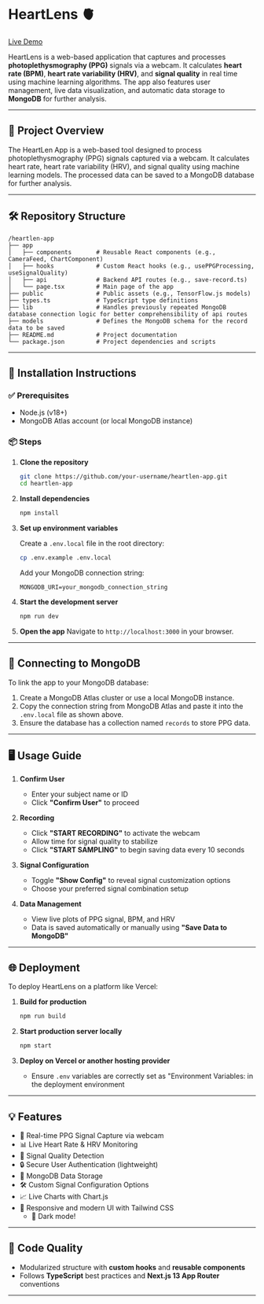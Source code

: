 # HeartLens 🫀  
[Live Demo](https://biof3003-assignment-wheat.vercel.app/)

HeartLens is a web-based application that captures and processes **photoplethysmography (PPG)** signals via a webcam. It calculates **heart rate (BPM)**, **heart rate variability (HRV)**, and **signal quality** in real time using machine learning algorithms. The app also features user management, live data visualization, and automatic data storage to **MongoDB** for further analysis.

---

## 🧠 Project Overview

The HeartLen App is a web-based tool designed to process photoplethysmography (PPG) signals captured via a webcam. It calculates heart rate, heart rate variability (HRV), and signal quality using machine learning models. The processed data can be saved to a MongoDB database for further analysis.

---

## 🛠️ Repository Structure

~~~plain
/heartlen-app
├── app
│   ├── components       # Reusable React components (e.g., CameraFeed, ChartComponent)
│   ├── hooks            # Custom React hooks (e.g., usePPGProcessing, useSignalQuality)
│   ├── api              # Backend API routes (e.g., save-record.ts)
│   └── page.tsx         # Main page of the app
├── public               # Public assets (e.g., TensorFlow.js models)
├── types.ts             # TypeScript type definitions
├── lib                  # Handles previously repeated MongoDB database connection logic for better comprehensibility of api routes
├── models               # Defines the MongoDB schema for the record data to be saved
├── README.md            # Project documentation
└── package.json         # Project dependencies and scripts

~~~

---

## 🚀 Installation Instructions

### ✅ Prerequisites
- Node.js (v18+)
- MongoDB Atlas account (or local MongoDB instance)

### 📦 Steps

1. **Clone the repository**
   ```bash
   git clone https://github.com/your-username/heartlen-app.git
   cd heartlen-app
   ```

2. **Install dependencies**
   ```bash
   npm install
   ```

3. **Set up environment variables**

   Create a `.env.local` file in the root directory:
   ```bash
   cp .env.example .env.local
   ```

   Add your MongoDB connection string:
   ```
   MONGODB_URI=your_mongodb_connection_string
   ```

4. **Start the development server**
   ```bash
   npm run dev
   ```

5. **Open the app**
   Navigate to `http://localhost:3000` in your browser.

---

## 🔗 Connecting to MongoDB

To link the app to your MongoDB database:

1. Create a MongoDB Atlas cluster or use a local MongoDB instance.
2. Copy the connection string from MongoDB Atlas and paste it into the `.env.local` file as shown above.
3. Ensure the database has a collection named `records` to store PPG data.

---

## 🖥️ Usage Guide

1. **Confirm User**
   - Enter your subject name or ID
   - Click **"Confirm User"** to proceed

2. **Recording**
   - Click **"START RECORDING"** to activate the webcam
   - Allow time for signal quality to stabilize
   - Click **"START SAMPLING"** to begin saving data every 10 seconds

3. **Signal Configuration**
   - Toggle **"Show Config"** to reveal signal customization options
   - Choose your preferred signal combination setup

4. **Data Management**
   - View live plots of PPG signal, BPM, and HRV
   - Data is saved automatically or manually using **"Save Data to MongoDB"**

---

## 🌐 Deployment

To deploy HeartLens on a platform like Vercel:

1. **Build for production**
   ```bash
   npm run build
   ```

2. **Start production server locally**
   ```bash
   npm start
   ```

3. **Deploy on Vercel or another hosting provider**
   - Ensure `.env` variables are correctly set as "Environment Variables: in the deployment environment

---

## 💡 Features

- 📸 Real-time PPG Signal Capture via webcam  
- 📊 Live Heart Rate & HRV Monitoring  
- 🧪 Signal Quality Detection  
- 🔒 Secure User Authentication (lightweight)  
- 💾 MongoDB Data Storage
- 🛠 Custom Signal Configuration Options  
- 📈 Live Charts with Chart.js  
- 🎨 Responsive and modern UI with Tailwind CSS
   -  🌙 Dark mode!

---

## 🧼 Code Quality

- Modularized structure with **custom hooks** and **reusable components**  
- Follows **TypeScript** best practices and **Next.js 13 App Router** conventions  

---
